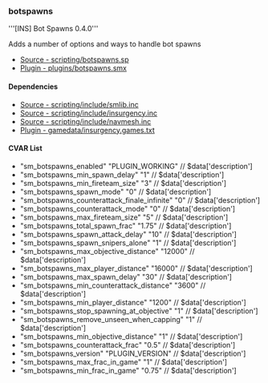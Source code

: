 ### botspawns
'''[INS] Bot Spawns 0.4.0'''

Adds a number of options and ways to handle bot spawns

 * [Source - scripting/botspawns.sp](https://github.com/jaredballou/insurgency-sourcemod/blob/master/scripting/botspawns.sp?raw=true)
 * [Plugin - plugins/botspawns.smx](https://github.com/jaredballou/insurgency-sourcemod/blob/master/plugins/botspawns.smx?raw=true)

#### Dependencies
 * [Source - scripting/include/smlib.inc](https://github.com/jaredballou/insurgency-sourcemod/blob/master/scripting/include/smlib.inc?raw=true)
 * [Source - scripting/include/insurgency.inc](https://github.com/jaredballou/insurgency-sourcemod/blob/master/scripting/include/insurgency.inc?raw=true)
 * [Source - scripting/include/navmesh.inc](https://github.com/jaredballou/insurgency-sourcemod/blob/master/scripting/include/navmesh.inc?raw=true)
 * [Plugin - gamedata/insurgency.games.txt](https://github.com/jaredballou/insurgency-sourcemod/blob/master/gamedata/insurgency.games.txt?raw=true)
#### CVAR List
 * "sm_botspawns_enabled" "PLUGIN_WORKING" // $data['description']
 * "sm_botspawns_min_spawn_delay" "1" // $data['description']
 * "sm_botspawns_min_fireteam_size" "3" // $data['description']
 * "sm_botspawns_spawn_mode" "0" // $data['description']
 * "sm_botspawns_counterattack_finale_infinite" "0" // $data['description']
 * "sm_botspawns_counterattack_mode" "0" // $data['description']
 * "sm_botspawns_max_fireteam_size" "5" // $data['description']
 * "sm_botspawns_total_spawn_frac" "1.75" // $data['description']
 * "sm_botspawns_spawn_attack_delay" "10" // $data['description']
 * "sm_botspawns_spawn_snipers_alone" "1" // $data['description']
 * "sm_botspawns_max_objective_distance" "12000" // $data['description']
 * "sm_botspawns_max_player_distance" "16000" // $data['description']
 * "sm_botspawns_max_spawn_delay" "30" // $data['description']
 * "sm_botspawns_min_counterattack_distance" "3600" // $data['description']
 * "sm_botspawns_min_player_distance" "1200" // $data['description']
 * "sm_botspawns_stop_spawning_at_objective" "1" // $data['description']
 * "sm_botspawns_remove_unseen_when_capping" "1" // $data['description']
 * "sm_botspawns_min_objective_distance" "1" // $data['description']
 * "sm_botspawns_counterattack_frac" "0.5" // $data['description']
 * "sm_botspawns_version" "PLUGIN_VERSION" // $data['description']
 * "sm_botspawns_max_frac_in_game" "1" // $data['description']
 * "sm_botspawns_min_frac_in_game" "0.75" // $data['description']
